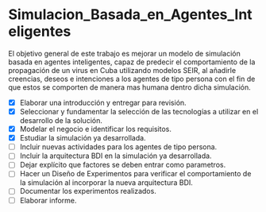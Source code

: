 # Simulacion_Basada_en_Agentes_Inteligentes

El objetivo general de este trabajo es mejorar un modelo de simulación basada en agentes inteligentes, capaz de predecir el comportamiento de la propagación de un virus en Cuba utilizando modelos SEIR, al añadirle creencias, deseos e intenciones a los agentes de tipo persona con el fin de que estos se comporten de manera mas humana dentro dicha simulación.

- [X] Elaborar una introducción y entregar para revisión.
- [X] Seleccionar y fundamentar la selección de las tecnologías a utilizar en el desarrollo de la solución.
- [X] Modelar el negocio e identificar los requisitos.
- [X] Estudiar la simulación ya desarrollada.
- [ ] Incluir nuevas actividades para los agentes de tipo persona.
- [ ] Incluir la arquitectura BDI en la simulación ya desarrollada.
- [ ] Dejar explícito que factores se deben entrar como parametros.
- [ ] Hacer un Diseño de Experimentos para verificar el comportamiento de la simulación al incorporar la nueva arquitectura BDI.
- [ ] Documentar los experimentos realizados.
- [ ] Elaborar informe.
